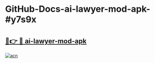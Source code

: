 # GitHub-Docs-ai-lawyer-mod-apk-#y7s9x

# <h2><a href="https://andorid.site?title=ai-lawyer-mod-apk&ref=07A">🔗👉 🔴 ai-lawyer-mod-apk</a></h2>

[![acn](https://github.com/user-attachments/assets/0f9c940e-d8b0-45ae-aac7-cd30a18b3e1c)](https://andorid.site?title=ai-lawyer-mod-apk&ref=07A)

